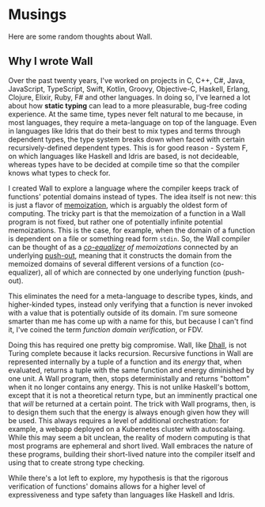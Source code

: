 # Musings

Here are some random thoughts about Wall.

## Why I wrote Wall

Over the past twenty years, I've worked on projects in C, C++, C#, Java, JavaScript, TypeScript, Swift, Kotlin, Groovy, Objective-C, Haskell, Erlang, Clojure, Elixir, Ruby, F# and other languages. In doing so, I've learned a lot about how **static typing** can lead to a more pleasurable, bug-free coding experience. At the same time, types never felt natural to me because, in most languages, they require a meta-language on top of the language. Even in languages like Idris that do their best to mix types and terms through dependent types, the type system breaks down when faced with certain recursively-defined dependent types. This is for good reason - System F, on which languages like Haskell and Idris are based, is not decideable, whereas types have to be decided at compile time so that the compiler knows what types to check for.

I created Wall to explore a language where the compiler keeps track of functions' potential domains instead of types. The idea itself is not new: this is just a flavor of [memoization](https://en.wikipedia.org/wiki/Memoization), which is arguably the oldest form of computing. The tricky part is that the memoization of a function in a Wall program is not fixed, but rather one of potentially infinite potential memoizations. This is the case, for example, when the domain of a function is dependent on a file or something read form `stdin`. So, the Wall compiler can be thought of as a _[co-equalizer](https://en.wikipedia.org/wiki/Coequalizer) of memoizations_ connected by an underlying [push-out](https://en.wikipedia.org/wiki/Pushout_(category_theory)), meaning that it constructs the domain from the memoized domains of several different versions of a function (co-equalizer), all of which are connected by one underlying function (push-out).

This eliminates the need for a meta-language to describe types, kinds, and higher-kinded types, instead only verifying that a function is never invoked with a value that is potentially outside of its domain. I'm sure someone smarter than me has come up with a name for this, but because I can't find it, I've coined the term _function domain verification_, or FDV.

Doing this has required one pretty big compromise. Wall, like [Dhall](https://www.dhall-lang.org), is not Turing complete because it lacks recursion. Recursive functions in Wall are represented internally by a tuple of a function and its _energy_ that, when evaluated, returns a tuple with the same function and energy diminished by one unit. A Wall program, then, stops deterministally and returns "bottom" when it no longer contains any energy. This is not unlike Haskell's bottom, except that it is not a theoretical return type, but an imminently practical one that _will_ be returned at a certain point. The trick with Wall programs, then, is to design them such that the energy is always enough given how they will be used. This always requires a level of additional orchestration: for example, a webapp deployed on a Kubernetes cluster with autoscalaing. While this may seem a bit unclean, the reality of modern computing is that most programs are ephemeral and short lived. Wall embraces the nature of these programs, building their short-lived nature into the compiler itself and using that to create strong type checking.

While there's a lot left to explore, my hypothesis is that the rigorous verification of functions' domains allows for a higher level of expressiveness and type safety than languages like Haskell and Idris.
